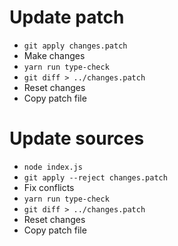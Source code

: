 # Update patch

- `git apply changes.patch`
- Make changes
- `yarn run type-check`
- `git diff > ../changes.patch`
- Reset changes
- Copy patch file

# Update sources

- `node index.js`
- `git apply --reject changes.patch`
- Fix conflicts
- `yarn run type-check`
- `git diff > ../changes.patch`
- Reset changes
- Copy patch file

